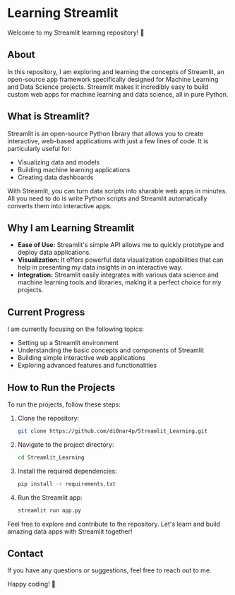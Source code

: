 # Learning Streamlit

Welcome to my Streamlit learning repository! 🎉

## About

In this repository, I am exploring and learning the concepts of Streamlit, an open-source app framework specifically designed for Machine Learning and Data Science projects. Streamlit makes it incredibly easy to build custom web apps for machine learning and data science, all in pure Python.

## What is Streamlit?

Streamlit is an open-source Python library that allows you to create interactive, web-based applications with just a few lines of code. It is particularly useful for:

- Visualizing data and models
- Building machine learning applications
- Creating data dashboards

With Streamlit, you can turn data scripts into sharable web apps in minutes. All you need to do is write Python scripts and Streamlit automatically converts them into interactive apps.

## Why I am Learning Streamlit

- **Ease of Use:** Streamlit's simple API allows me to quickly prototype and deploy data applications.
- **Visualization:** It offers powerful data visualization capabilities that can help in presenting my data insights in an interactive way.
- **Integration:** Streamlit easily integrates with various data science and machine learning tools and libraries, making it a perfect choice for my projects.

## Current Progress

I am currently focusing on the following topics:

- Setting up a Streamlit environment
- Understanding the basic concepts and components of Streamlit
- Building simple interactive web applications
- Exploring advanced features and functionalities

## How to Run the Projects

To run the projects, follow these steps:

1. Clone the repository:
    ```bash
    git clone https://github.com/di0nar4p/Streamlit_Learning.git
    ```
2. Navigate to the project directory:
    ```bash
    cd Streamlit_Learning
    ```
3. Install the required dependencies:
    ```bash
    pip install -r requirements.txt
    ```
4. Run the Streamlit app:
    ```bash
    streamlit run app.py
    ```

Feel free to explore and contribute to the repository. Let's learn and build amazing data apps with Streamlit together!

## Contact

If you have any questions or suggestions, feel free to reach out to me.

Happy coding! 🚀
